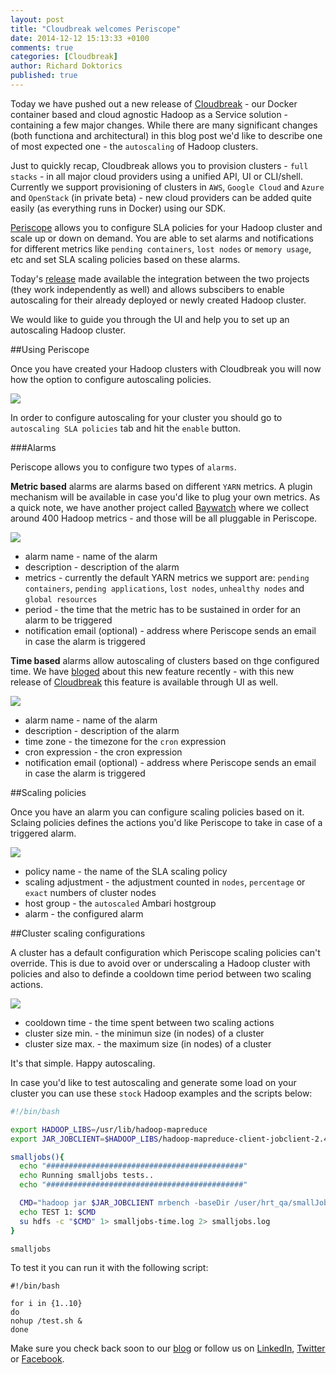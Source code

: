 ```yaml
---
layout: post
title: "Cloudbreak welcomes Periscope"
date: 2014-12-12 15:13:33 +0100
comments: true
categories: [Cloudbreak]
author: Richard Doktorics
published: true
---
```


Today we have pushed out a new release of [Cloudbreak](http://cloudbreak.sequenceiq.com/) - our Docker container based and cloud agnostic Hadoop as a Service solution - containing a few major changes. While there are many significant changes (both functiona and architectural) in this blog post we'd like to describe one of most expected one - the `autoscaling` of Hadoop clusters.

Just to quickly recap, Cloudbreak allows you to provision clusters - `full stacks` - in all major cloud providers using a unified API, UI or CLI/shell. Currently we support provisioning of clusters in `AWS`, `Google Cloud` and `Azure` and `OpenStack` (in private beta) - new cloud providers can be added quite easily (as everything runs in Docker) using our SDK.

[Periscope](http://blog.sequenceiq.com/blog/2014/08/27/announcing-periscope/) allows you to configure SLA policies for your Hadoop cluster and scale up or down on demand. You are able to set alarms and notifications for different metrics like `pending containers`, `lost nodes` or `memory usage`, etc and set SLA scaling policies based on these alarms.

Today's [release](http://cloudbreak.sequenceiq.com/) made available the integration between the two projects (they work independently as well) and allows subscibers to enable autoscaling for their already deployed or newly created Hadoop cluster.

We would like to guide you through the UI and help you to set up an autoscaling Hadoop cluster.

<!--more-->

##Using Periscope

Once you have created your Hadoop clusters with Cloudbreak you will now how the option to configure autoscaling policies.

![](https://raw.githubusercontent.com/sequenceiq/sequenceiq-samples/master/images/select.png)

In order to configure autoscaling for your cluster you should go to `autoscaling SLA policies` tab and hit the `enable` button.

###Alarms

Periscope allows you to configure two types of `alarms`.

**Metric based** alarms are alarms based on different `YARN` metrics. A plugin mechanism will be available in case you'd like to plug your own metrics. As a quick note, we have another project called [Baywatch](http://blog.sequenceiq.com/blog/2014/10/07/hadoop-monitoring/) where we collect around 400 Hadoop metrics - and those will be all pluggable in Periscope.

![](https://raw.githubusercontent.com/sequenceiq/sequenceiq-samples/master/images/alarm-metric.png)

* alarm name - name of the alarm
* description - description of the alarm
* metrics - currently the default YARN metrics we support are: `pending containers`, `pending applications`, `lost nodes`, `unhealthy nodes` and `global resources`
* period -  the time that the metric has to be sustained in order for an alarm to be triggered
* notification email (optional) - address where Periscope sends an email in case the alarm is triggered


**Time based** alarms allow autoscaling of clusters based on thge configured time. We have [bloged](http://blog.sequenceiq.com/blog/2014/11/25/periscope-scale-your-cluster-on-time/) about this new feature recently - with this new release of [Cloudbreak](http://cloudbreak.sequenceiq.com/) this feature is available through UI as well.

![](https://raw.githubusercontent.com/sequenceiq/sequenceiq-samples/master/images/alarm-time.png)

* alarm name - name of the alarm
* description - description of the alarm
* time zone - the timezone for the `cron` expression
* cron expression - the cron expression
* notification email (optional) - address where Periscope sends an email in case the alarm is triggered

##Scaling policies

Once you have an alarm you can configure scaling policies based on it. Sclaing policies defines the actions you'd like Periscope to take in case of a triggered alarm.

![](https://raw.githubusercontent.com/sequenceiq/sequenceiq-samples/master/images/scaling.png)

* policy name - the name of the SLA scaling policy
* scaling adjustment - the adjustment counted in `nodes`, `percentage` or `exact` numbers of cluster nodes
* host group - the `autoscaled` Ambari hostgroup
* alarm - the configured alarm

##Cluster scaling configurations

A cluster has a default configuration which Periscope scaling policies can't override. This is due to avoid over or underscaling a Hadoop cluster with policies and also to definde a cooldown time period between two scaling actions.

![](https://raw.githubusercontent.com/sequenceiq/sequenceiq-samples/master/images/cluster-config.png)

* cooldown time - the time spent between two scaling actions
* cluster size min. - the minimun size (in nodes) of a cluster
* cluster size max. - the maximum size (in nodes) of a cluster

It's that simple. Happy autoscaling.

In case you'd like to test autoscaling and generate some load on your cluster you can use these `stock` Hadoop examples and the scripts below:


```test.sh
#!/bin/bash

export HADOOP_LIBS=/usr/lib/hadoop-mapreduce
export JAR_JOBCLIENT=$HADOOP_LIBS/hadoop-mapreduce-client-jobclient-2.4.0.2.1.2.0-402-tests.jar

smalljobs(){
  echo "############################################"
  echo Running smalljobs tests..
  echo "############################################"

  CMD="hadoop jar $JAR_JOBCLIENT mrbench -baseDir /user/hrt_qa/smallJobsBenchmark -numRuns 2 -maps 10 -reduces 5 -inputLines 10 -inputType ascending"
  echo TEST 1: $CMD
  su hdfs -c "$CMD" 1> smalljobs-time.log 2> smalljobs.log
}

smalljobs
```

To test it you can run it with the following script:

```
#!/bin/bash

for i in {1..10}
do
nohup /test.sh &
done
```

Make sure you check back soon to our [blog](http://blog.sequenceiq.com/) or follow us
on [LinkedIn](https://www.linkedin.com/company/sequenceiq/), [Twitter](https://twitter.com/sequenceiq) or [Facebook](https://www.facebook).
